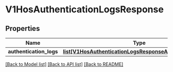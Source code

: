 # V1HosAuthenticationLogsResponse

## Properties
Name | Type | Description | Notes
------------ | ------------- | ------------- | -------------
**authentication_logs** | [**list[V1HosAuthenticationLogsResponseAuthenticationLogs]**](V1HosAuthenticationLogsResponseAuthenticationLogs.md) |  | [optional] 

[[Back to Model list]](../README.md#documentation-for-models) [[Back to API list]](../README.md#documentation-for-api-endpoints) [[Back to README]](../README.md)


